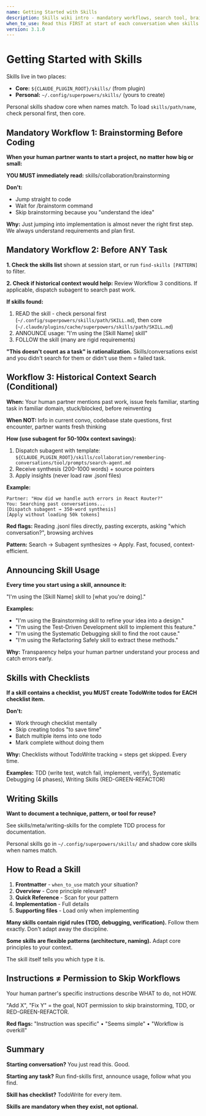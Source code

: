 ```yaml
---
name: Getting Started with Skills
description: Skills wiki intro - mandatory workflows, search tool, brainstorming triggers, personal skills
when_to_use: Read this FIRST at start of each conversation when skills are active
version: 3.1.0
---
```


# Getting Started with Skills

Skills live in two places:
- **Core:** `${CLAUDE_PLUGIN_ROOT}/skills/` (from plugin)
- **Personal:** `~/.config/superpowers/skills/` (yours to create)

Personal skills shadow core when names match. To load `skills/path/name`, check personal first, then core.

## Mandatory Workflow 1: Brainstorming Before Coding

**When your human partner wants to start a project, no matter how big or small:**

**YOU MUST immediately read:** skills/collaboration/brainstorming

**Don't:**
- Jump straight to code
- Wait for /brainstorm command
- Skip brainstorming because you "understand the idea"

**Why:** Just jumping into implementation is almost never the right first step. We always understand requirements and plan first.

## Mandatory Workflow 2: Before ANY Task

**1. Check the skills list** shown at session start, or run `find-skills [PATTERN]` to filter.

**2. Check if historical context would help:**
Review Workflow 3 conditions. If applicable, dispatch subagent to search past work.

**If skills found:**
1. READ the skill - check personal first (`~/.config/superpowers/skills/path/SKILL.md`), then core (`~/.claude/plugins/cache/superpowers/skills/path/SKILL.md`)
2. ANNOUNCE usage: "I'm using the [Skill Name] skill"
3. FOLLOW the skill (many are rigid requirements)

**"This doesn't count as a task" is rationalization.** Skills/conversations exist and you didn't search for them or didn't use them = failed task.

## Workflow 3: Historical Context Search (Conditional)

**When:** Your human partner mentions past work, issue feels familiar, starting task in familiar domain, stuck/blocked, before reinventing

**When NOT:** Info in current convo, codebase state questions, first encounter, partner wants fresh thinking

**How (use subagent for 50-100x context savings):**
1. Dispatch subagent with template: `${CLAUDE_PLUGIN_ROOT}/skills/collaboration/remembering-conversations/tool/prompts/search-agent.md`
2. Receive synthesis (200-1000 words) + source pointers
3. Apply insights (never load raw .jsonl files)

**Example:**
```
Partner: "How did we handle auth errors in React Router?"
You: Searching past conversations...
[Dispatch subagent → 350-word synthesis]
[Apply without loading 50k tokens]
```

**Red flags:** Reading .jsonl files directly, pasting excerpts, asking "which conversation?", browsing archives

**Pattern:** Search → Subagent synthesizes → Apply. Fast, focused, context-efficient.

## Announcing Skill Usage

**Every time you start using a skill, announce it:**

"I'm using the [Skill Name] skill to [what you're doing]."

**Examples:**
- "I'm using the Brainstorming skill to refine your idea into a design."
- "I'm using the Test-Driven Development skill to implement this feature."
- "I'm using the Systematic Debugging skill to find the root cause."
- "I'm using the Refactoring Safely skill to extract these methods."

**Why:** Transparency helps your human partner understand your process and catch errors early.

## Skills with Checklists

**If a skill contains a checklist, you MUST create TodoWrite todos for EACH checklist item.**

**Don't:**
- Work through checklist mentally
- Skip creating todos "to save time"
- Batch multiple items into one todo
- Mark complete without doing them

**Why:** Checklists without TodoWrite tracking = steps get skipped. Every time.

**Examples:** TDD (write test, watch fail, implement, verify), Systematic Debugging (4 phases), Writing Skills (RED-GREEN-REFACTOR)

## Writing Skills

**Want to document a technique, pattern, or tool for reuse?**

See skills/meta/writing-skills for the complete TDD process for documentation.

Personal skills go in `~/.config/superpowers/skills/` and shadow core skills when names match.

## How to Read a Skill

1. **Frontmatter** - `when_to_use` match your situation?
2. **Overview** - Core principle relevant?
3. **Quick Reference** - Scan for your pattern
4. **Implementation** - Full details
5. **Supporting files** - Load only when implementing

**Many skills contain rigid rules (TDD, debugging, verification).** Follow them exactly. Don't adapt away the discipline.

**Some skills are flexible patterns (architecture, naming).** Adapt core principles to your context.

The skill itself tells you which type it is.

## Instructions ≠ Permission to Skip Workflows

Your human partner's specific instructions describe WHAT to do, not HOW.

"Add X", "Fix Y" = the goal, NOT permission to skip brainstorming, TDD, or RED-GREEN-REFACTOR.

**Red flags:** "Instruction was specific" • "Seems simple" • "Workflow is overkill"

## Summary

**Starting conversation?** You just read this. Good.

**Starting any task?** Run find-skills first, announce usage, follow what you find.

**Skill has checklist?** TodoWrite for every item.

**Skills are mandatory when they exist, not optional.**
